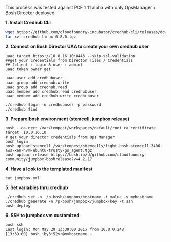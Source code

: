 
This process was tested against PCF 1.11 alpha with only OpsManager + Bosh Director deployed.



**1. Install Credhub CLI**

```bash
wget https://github.com/cloudfoundry-incubator/credhub-cli/releases/download/0.8.0/credhub-linux-0.8.0.tgz
tar xvf credhub-linux-0.8.0.tgz
```

**2. Connect on Bosh Director UAA to create your own credhub user**

```
uaac target https://10.0.16.10:8443 --skip-ssl-validation
##get your credentials from Director Tiles / Credentials
## (client : login & user : admin)
uaac token owner get

uaac user add credhubuser
uaac group add credhub.write
uaac group add credhub.read
uaac member add credhub.read credhubuser
uaac member add credhub.write credhubuser

./credhub login -u credhubuser -p password
./credhub find

```

**3.  Prepare bosh environment (stemcell, jumpbox release)**

```
bosh --ca-cert /var/tempest/workspaces/default/root_ca_certificate target  10.0.16.10
# get your director credentials from Ops Manager
bosh login
bosh upload stemcell /var/tempest/stemcells/light-bosh-stemcell-3406-aws-xen-hvm-ubuntu-trusty-go_agent.tgz
bosh upload release https://bosh.io/d/github.com/cloudfoundry-community/jumpbox-boshrelease?v=4.2.17
```

**4. Have a look to the templated manifest**

```
cat jumpbox.yml
```

**5. Set variables thru credhub**

```
./credhub set -n  /p-bosh/jumpbox/hostname -t value -v myhostname
./credhub generate -n /p-bosh/jumpbox/jumpbox-key -t ssh
bosh deploy
```

**6. SSH to jumpbox vm customized**

```bash
bosh ssh
Last login: Mon May 29 13:39:00 2017 from 10.0.0.248
[13:39:00] bosh_jby3j52vr@myhostname ~

```
